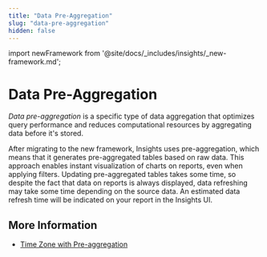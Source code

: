 ```yaml
---
title: "Data Pre-Aggregation"
slug: "data-pre-aggregation"
hidden: false
---
```

import newFramework from '@site/docs/_includes/insights/_new-framework.md';


# Data Pre-Aggregation

<newFramework />

_Data pre-aggregation_ is a specific type of data aggregation that optimizes query performance and reduces computational resources by aggregating data before it's stored.

After migrating to the new framework, Insights uses pre-aggregation,
which means that it generates pre-aggregated tables based on raw data.
This approach enables instant visualization of charts on reports, even when applying filters.
Updating pre-aggregated tables takes some time, so despite the fact that data on reports is always displayed,
data refreshing may take some time depending on the source data.
An estimated data refresh time will be indicated on your report in the Insights UI.

## More Information

- [Time Zone with Pre-aggregation](time-zone-with-pre-aggregation.md)
